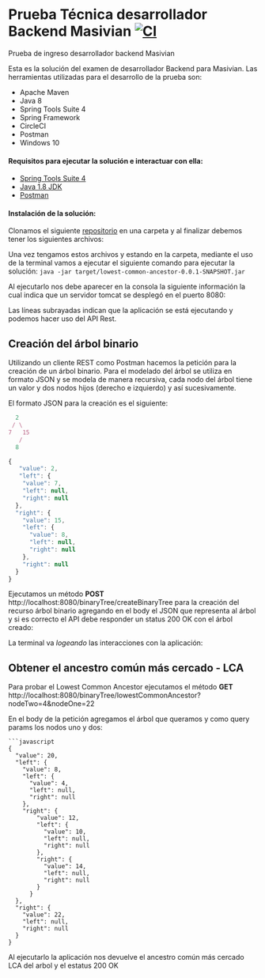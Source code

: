 # Prueba Técnica desarrollador Backend Masivian [![CI](https://circleci.com/gh/carloselt/Prueba-Backend-Masivian.svg?style=shield&circle-token=:circle-token)](https://circleci.com/gh/carloselt/Prueba-Backend-Masivian)
  
Prueba de ingreso desarrollador backend Masivian

Esta es la solución del examen de desarrollador Backend para Masivian.
Las herramientas utilizadas para el desarrollo de la prueba son:
   - Apache Maven
   - Java 8
   - Spring Tools Suite 4
   - Spring Framework
   - CircleCI
   - Postman
   - Windows 10
   
#### Requisitos para ejecutar la solución e interactuar con ella:
   - [Spring Tools Suite 4](https://spring.io/tools)
   - [Java 1.8 JDK](https://www.oracle.com/technetwork/java/javase/downloads/jdk8-downloads-2133151.html)
   - [Postman](https://www.getpostman.com/downloads)



#### Instalación de la solución:

Clonamos el siguiente [repositorio](https://github.com/carloselt/Prueba-Backend-Masivian) en una carpeta y al finalizar debemos tener los siguientes archivos:

Una vez tengamos estos archivos y estando en la carpeta, mediante el uso de la terminal vamos a ejecutar el siguiente comando para ejecutar la solución: 
`java -jar target/lowest-common-ancestor-0.0.1-SNAPSHOT.jar`

Al ejecutarlo nos debe aparecer en la consola la siguiente información la cual indica que un servidor tomcat se desplegó en el puerto 8080:

Las líneas subrayadas indican que la aplicación se está ejecutando y podemos hacer uso del API Rest.

## Creación del árbol binario

Utilizando un cliente REST como Postman hacemos la petición para la creación de un árbol binario. Para el modelado del árbol se utiliza en formato JSON y se modela de manera recursiva, cada nodo del árbol tiene un valor y dos nodos hijos (derecho e izquierdo) y así sucesivamente. 

El formato JSON para la creación es el siguiente:
```javascript
  2
 / \
7   15
   /
  8
```  
```javascript
{
   "value": 2,
   "left": {
    "value": 7,
    "left": null,
    "right": null
  },
  "right": {
    "value": 15,
    "left": {
      "value": 8,
      "left": null,
      "right": null
    },
    "right": null
  }
}
```
Ejecutamos un método **POST** http://localhost:8080/binaryTree/createBinaryTree para la creación del recurso árbol binario agregando en el body el JSON que representa al árbol y si es correcto el API debe responder un status 200 OK con el árbol creado:

La terminal va *logeando* las interacciones con la aplicación:

## Obtener el ancestro común más cercado - LCA 

Para probar el Lowest Common Ancestor ejecutamos el método **GET** http://localhost:8080/binaryTree/lowestCommonAncestor?nodeTwo=4&nodeOne=22 

En el body de la petición agregamos el árbol que queramos y como query params los nodos uno y dos:
```  
```javascript
{
  "value": 20,
  "left": {
    "value": 8,
    "left": {
      "value": 4,
      "left": null,
      "right": null
    },
    "right": {
        "value": 12,
        "left": {
          "value": 10,
          "left": null,
          "right": null
        },
        "right": {
          "value": 14,
          "left": null,
          "right": null
        }
      }
  },
  "right": {
    "value": 22,
    "left": null,
    "right": null
  }
}
```
Al ejecutarlo la aplicación nos devuelve el ancestro común más cercado LCA del arbol y el estatus 200 OK

